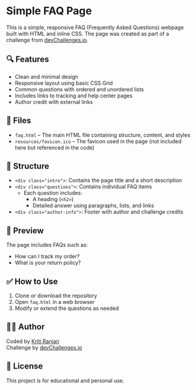 # Simple FAQ Page

This is a simple, responsive FAQ (Frequently Asked Questions) webpage built with HTML and inline CSS. The page was created as part of a challenge from [devChallenges.io](https://www.devchallenges.io?ref=challenge).

## 🔍 Features

- Clean and minimal design
- Responsive layout using basic CSS Grid
- Common questions with ordered and unordered lists
- Includes links to tracking and help center pages
- Author credit with external links

## 📁 Files

- `faq.html` – The main HTML file containing structure, content, and styles
- `resources/favicon.ico` – The favicon used in the page (not included here but referenced in the code)

## 🧩 Structure

- `<div class="intro">`: Contains the page title and a short description
- `<div class="questions">`: Contains individual FAQ items
  - Each question includes:
    - A heading (`<h2>`)
    - Detailed answer using paragraphs, lists, and links
- `<div class="author-info">`: Footer with author and challenge credits

## 📸 Preview

The page includes FAQs such as:
- How can I track my order?
- What is your return policy?

## ✅ How to Use

1. Clone or download the repository
2. Open `faq.html` in a web browser
3. Modify or extend the questions as needed

## 🧑‍💻 Author

Coded by [Kriti Ranjan](https://codewithkriti.com)  
Challenge by [devChallenges.io](https://www.devchallenges.io?ref=challenge)

## 📜 License

This project is for educational and personal use.

